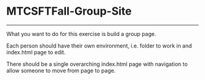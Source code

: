 # MTCSFTFall-Group-Site

*******

What you want to do for this exercise is build a group page.

Each person should have their own environment, i.e. folder to work in and index.html page to edit.

There should be a single overarching index.html page with navigation to allow someone to move from page to page.
